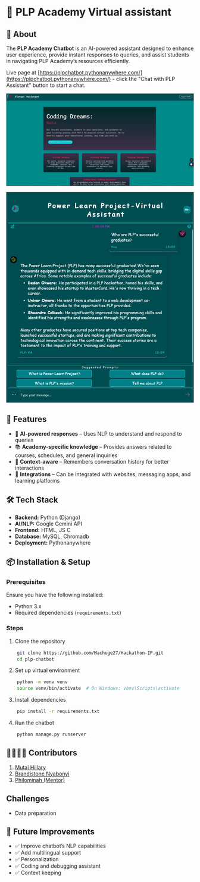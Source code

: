 
# 📢 PLP Academy Virtual assistant

## 🤖 About  
The **PLP Academy Chatbot** is an AI-powered assistant designed to enhance user experience, provide instant responses to queries, and assist students in navigating PLP Academy’s resources efficiently.  

Live page at [https://plpchatbot.pythonanywhere.com/](https://plpchatbot.pythonanywhere.com/) - click the "Chat with PLP Assistant" button to start a chat.

![image](./backend/static/chat_app/images/Test%20Imae2.jpg)

![image](./backend/static/chat_app/images/Test%20Image.jpg)

## 🚀 Features  
- 💬 **AI-powered responses** – Uses NLP to understand and respond to queries  
- 📚 **Academy-specific knowledge** – Provides answers related to courses, schedules, and general inquiries  
- 🔄 **Context-aware** – Remembers conversation history for better interactions  
- 🔗 **Integrations** – Can be integrated with websites, messaging apps, and learning platforms  

## 🛠️ Tech Stack  
- **Backend:** Python (Django)  
- **AI/NLP:** Google Gemini API
- **Frontend:** HTML, JS C 
- **Database:** MySQL, Chromadb
- **Deployment:** Pythonanywhere

## 📦 Installation & Setup  
### Prerequisites  
Ensure you have the following installed:  
- Python 3.x  
- Required dependencies (`requirements.txt`)  

### Steps
1. Clone the repository
```bash
    git clone https://github.com/Machuge27/Hackathon-IP.git
    cd plp-chatbot
```
2. Set up virtual environment    
```bash
    python -m venv venv
    source venv/bin/activate  # On Windows: venv\Scripts\activate
```
3. Install dependencies
```bash
    pip install -r requirements.txt
```
4. Run the chatbot
```bash
    python manage.py runserver
```

## 👨‍👨‍👧‍👦 Contributors
1. [Mutai Hillary ](https://github.com/Machuge27)
2. [Brandistone Nyabonyi](https://github.com/brandistone)
3. [Philominah (Mentor)]()

## Challenges
- Data preparation

## 🔗 Future Improvements  
- ✅ Improve chatbot’s NLP capabilities  
- ✅ Add multilingual support  
- ✅ Personalization
- ✅ Coding and debugging assistant
- ✅ Context keeping

